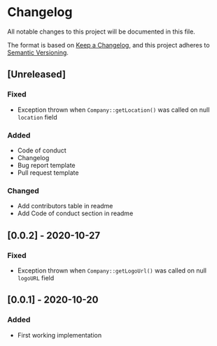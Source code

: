 # Changelog

All notable changes to this project will be documented in this file.

The format is based on [Keep a Changelog](https://keepachangelog.com/en/1.0.0/),
and this project adheres to [Semantic Versioning](https://semver.org/spec/v2.0.0.html).

## [Unreleased]

### Fixed

- Exception thrown when `Company::getLocation()` was called on null `location` field

### Added

- Code of conduct
- Changelog
- Bug report template
- Pull request template

### Changed

- Add contributors table in readme
- Add Code of conduct section in readme

## [0.0.2] - 2020-10-27

### Fixed

- Exception thrown when `Company::getLogoUrl()` was called on null `logoURL` field

## [0.0.1] - 2020-10-20

### Added

- First working implementation